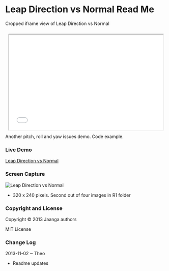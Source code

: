 Leap Direction vs Normal Read Me
================================

Cropped iframe view of Leap Direction vs Normal
<iframe src=leap-direction-vs-normal/r2/leap-direction-vs-normal.html width=96% height=300px style=margin:2% ></iframe>
Another pitch, roll and yaw issues demo. Code example.

### Live Demo

[Leap Direction vs Normal](http://jaanga.github.io/gestification/cookbook/leap-direction-vs-normal/r2/leap-direction-vs-normal.html)

### Screen Capture

![Leap Direction vs Normal](http://jaanga.github.io/gestification/cookbook/leap-direction-vs-normal/r2/leap-direction-vs-normal-screen-grab-320x240.png)

* 320 x 240 pixels. Second out of four images in R1 folder


### Copyright and License
Copyright &copy; 2013 Jaanga authors

MIT License

### Change Log

2013-11-02 ~ Theo

* Readme updates